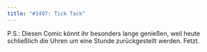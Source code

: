 ```yaml
---
title: "#1497: Tick Tack"
---
```


P.S.:
Diesen Comic könnt ihr besonders lange genießen, weil heute schließlich die Uhren um eine Stunde zurückgestellt werden. Fetzt.

